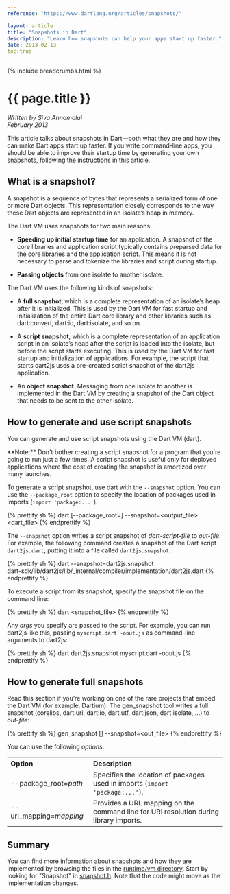 ```yaml
---
reference: "https://www.dartlang.org/articles/snapshots/"

layout: article
title: "Snapshots in Dart"
description: "Learn how snapshots can help your apps start up faster."
date: 2013-02-13
toc:true
---
```


{% include breadcrumbs.html %}

# {{ page.title }}

_Written by Siva Annamalai <br>
February 2013_

This article talks about snapshots in Dart—both
what they are and how they can make Dart apps start up faster.
If you write command-line apps,
you should be able to improve their startup time
by generating your own snapshots,
following the instructions in this article.

## What is a snapshot?

A snapshot is a sequence of bytes
that represents a serialized form
of one or more Dart objects.
This representation closely corresponds to
the way these Dart objects are represented
in an isolate’s heap in memory.

The Dart VM uses snapshots for two main reasons:

* **Speeding up initial startup time**
  for an application.
  A snapshot of the core libraries and application script
  typically contains preparsed data for
  the core libraries and the application script.
  This means it is not necessary to parse and tokenize
  the libraries and script during startup.

* **Passing objects**
  from one isolate to another isolate.

The Dart VM uses the following kinds of snapshots:

* A **full snapshot**,
  which is a complete representation of
  an isolate’s heap after it is initialized.
  This is used by the Dart VM for
  fast startup and initialization of
  the entire Dart core library and other libraries
  such as dart:convert, dart:io, dart:isolate, and so on.

* A **script snapshot**,
  which is a complete representation of
  an application script in an isolate’s heap
  after the script is loaded into the isolate,
  but before the script starts executing.
  This is used by the Dart VM for
  fast startup and initialization of applications.
  For example, the script that starts dart2js
  uses a pre-created script snapshot of the dart2js application.

* An **object snapshot**.
  Messaging from one isolate to another
  is implemented in the Dart VM by
  creating a snapshot of the Dart object
  that needs to be sent to the other isolate.


## How to generate and use script snapshots

You can generate and use script snapshots using the Dart VM (dart).

<aside class="alert alert-info" markdown="1">
**Note:**
Don't bother creating a script
snapshot for a program that you're going to run
just a few times.
A script snapshot is useful only for deployed applications
where the cost of creating the snapshot
is amortized over many launches.
</aside>

To generate a script snapshot,
use dart with the `--snapshot` option.
You can use the `--package_root` option
to specify the location of packages used in imports
(`import 'package:...'`).

{% prettify sh %}
dart [--package_root=<path>] --snapshot=<output_file> <dart_file>
{% endprettify %}

The `--snapshot` option writes
a script snapshot of _dart-script-file_ to _out-file_.
For example, the following command creates
a snapshot of the Dart script `dart2js.dart`,
putting it into a file called `dart2js.snapshot`.

{% prettify sh %}
dart --snapshot=dart2js.snapshot \
    dart-sdk/lib/dart2js/lib/_internal/compiler/implementation/dart2js.dart
{% endprettify %}

To execute a script from its snapshot,
specify the snapshot file on the command line:

{% prettify sh %}
dart <snapshot_file> <args>
{% endprettify %}

Any _args_ you specify are passed to the script.
For example, you can run dart2js like this,
passing `myscript.dart -oout.js` as command-line arguments to dart2js:

{% prettify sh %}
dart dart2js.snapshot myscript.dart -oout.js
{% endprettify %}

## How to generate full snapshots

Read this section if you’re working on
one of the rare projects that embed the Dart VM (for example, Dartium).
The gen_snapshot tool writes a full snapshot
(corelibs, dart:uri, dart:io, dart:utf, dart:json, dart:isolate, ...)
to _out-file_:

{% prettify sh %}
gen_snapshot [<options>] --snapshot=<out_file>
{% endprettify %}

You can use the following _options_:

<table class="table">
  <tr style="text-align:left">
    <th>Option</th> <th>Description</th>
  </tr>
  <tr>
    <td class="nowrap">
      --package_root=<em>path</em>
    </td>
    <td>
      Specifies the location of packages used in imports
      (<code>import 'package:...'</code>).</td>
  </tr>
  <tr>
    <td class="nowrap">
      --url_mapping=<em>mapping</em>
    </td>
    <td>
      Provides a URL mapping on the command line for URI resolution
      during library imports.</td>
  </tr>
</table>


## Summary

You can find more information about snapshots
and how they are implemented by browsing the files in the
[runtime/vm directory](https://github.com/dart-lang/sdk/tree/master/runtime/vm).
Start by looking for "Snapshot" in
[snapshot.h](https://github.com/dart-lang/sdk/blob/master/runtime/vm/snapshot.h).
Note that the code might move as the implementation changes.

